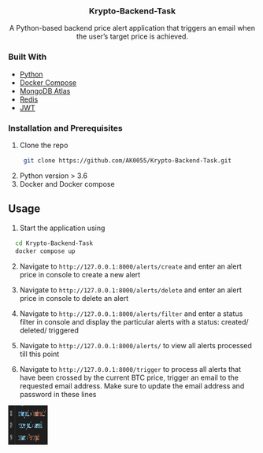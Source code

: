 
<h3 align="center">Krypto-Backend-Task</h3>
<p align="center">
    A Python-based backend price alert application that triggers an email when the user’s target price is
achieved.
    <br /></p>

### Built With

- [Python](https://www.python.org/)
- [Docker Compose](https://docs.docker.com/compose/)
- [MongoDB Atlas](https://www.mongodb.com/)
- [Redis](https://redis.io/)
- [JWT](https://jwt.io/)

### Installation and Prerequisites
1. Clone the repo
    ```sh
     git clone https://github.com/AK0055/Krypto-Backend-Task.git
    ```
2. Python version > 3.6
3. Docker and Docker compose


## Usage
1. Start the application using
```sh
  cd Krypto-Backend-Task
  docker compose up
  ```
2. Navigate to `http://127.0.0.1:8000/alerts/create` and enter an alert price in console to create a new alert

3. Navigate to `http://127.0.0.1:8000/alerts/delete` and enter an alert price in console to delete an alert

4. Navigate to `http://127.0.0.1:8000/alerts/filter` and enter a status filter in console and display the particular alerts with a status: created/ deleted/ triggered

5. Navigate to `http://127.0.0.1:8000/alerts/` to view all alerts processed till this point

6. Navigate to `http://127.0.0.1:8000/trigger` to process all alerts that have been crossed by the current BTC price, trigger an email to the requested email address.  Make sure to update the email address and password in these lines
<div style="tab-size: 2">
 <img src="emailpwd.png" alt="img" width="80" height="80">
</div>
 
